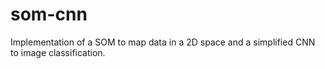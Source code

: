 # som-cnn
Implementation of a SOM to map data in a 2D space and a simplified CNN to image classification.

